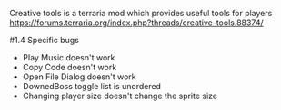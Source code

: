﻿Creative tools is a terraria mod which provides useful tools for players
https://forums.terraria.org/index.php?threads/creative-tools.88374/

#1.4 Specific bugs
- Play Music doesn't work
- Copy Code doesn't work
- Open File Dialog doesn't work
- DownedBoss toggle list is unordered
- Changing player size doesn't change the sprite size
